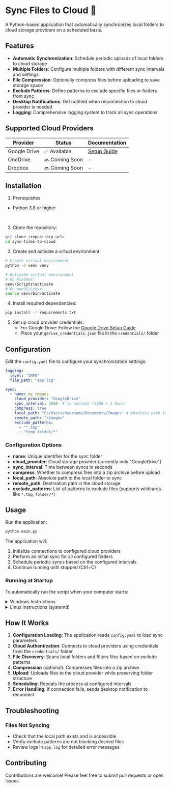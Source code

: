 # Sync Files to Cloud 🐢

A Python-based application that automatically synchronizes local folders to cloud storage providers on a scheduled
basis.

## Features

- **Automatic Synchronization**: Schedule periodic uploads of local folders to cloud storage
- **Multiple Folders**: Configure multiple folders with different sync intervals and settings
- **File Compression**: Optionally compress files before uploading to save storage space
- **Exclude Patterns**: Define patterns to exclude specific files or folders from sync
- **Desktop Notifications**: Get notified when reconnection to cloud provider is needed
- **Logging**: Comprehensive logging system to track all sync operations

## Supported Cloud Providers

| Provider     | Status         | Documentation                                           |
|--------------|----------------|---------------------------------------------------------|
| Google Drive | ✅ Available    | [Setup Guide](documentation/connect-to-google-drive.md) |
| OneDrive     | 🔜 Coming Soon | -                                                       |
| Dropbox      | 🔜 Coming Soon | -                                                       |

## Installation

1. Prerequisites

- Python 3.8 or higher

<br>

2. Clone the repository:

```bash
git clone <repository-url>
cd sync-files-to-cloud
```

3. Create and activate a virtual environment:

```bash
# Create virtual environment
python -m venv venv

# Activate virtual environment
# On Windows:
venv\Scripts\activate
# On macOS/Linux:
source venv/bin/activate
```

4. Install required dependencies:

```bash
pip install -r requirements.txt
```

5. Set up cloud provider credentials:
    - For Google Drive: Follow the [Google Drive Setup Guide](documentation/connect-to-google-drive.md)
    - Place your `gdrive_credentials.json` file in the `credentials/` folder

## Configuration

Edit the `config.yaml` file to configure your synchronization settings:

```yaml
logging:
  level: "INFO"
  file_path: "app.log"

sync:
  - name: my_images
    cloud_provider: "GoogleDrive"
    sync_interval: 3600  # in seconds (3600 = 1 hour)
    compress: true
    local_path: "C:/Users/Username/Documents/Images" # Absolute path to local folder, if you use backslashes on windows, double them (\\)
    remote_path: "/images"
    exclude_patterns:
      - "*.tmp"
      - "temp_folder/*"
```

### Configuration Options

- **name**: Unique identifier for the sync folder
- **cloud_provider**: Cloud storage provider (currently only "GoogleDrive")
- **sync_interval**: Time between syncs in seconds
- **compress**: Whether to compress files into a zip archive before upload
- **local_path**: Absolute path to the local folder to sync
- **remote_path**: Destination path in the cloud storage
- **exclude_patterns**: List of patterns to exclude files (supports wildcards like `*.tmp`, `folder/*`)

## Usage

Run the application:

```bash
python main.py
```

The application will:

1. Initialize connections to configured cloud providers
2. Perform an initial sync for all configured folders
3. Schedule periodic syncs based on the configured intervals
4. Continue running until stopped (Ctrl+C)

### Running at Startup

To automatically run the script when your computer starts:

<details>
<summary>Windows Instructions</summary>
1. Create a batch file `start_sync.bat` in the project directory:

```batch
@echo off
cd /d C:\path\to\sync-files-to-cloud
call venv\Scripts\activate
python main.py
```

2. Press `Win + R`, type `shell:startup`, and press Enter
3. Create a shortcut to `start_sync.bat` in the Startup folder
4. (Optional) Right-click the shortcut → Properties → Run: Minimized

</details>


<details>
<summary>Linux Instructions (systemd)</summary>

1. Create a systemd service file `/etc/systemd/system/sync-files.service`:

```ini
[Unit]
Description = Sync Files to Cloud
After = network.target

[Service]
Type = simple
User = your-username
WorkingDirectory = /path/to/sync-files-to-cloud
ExecStart = /path/to/sync-files-to-cloud/venv/bin/python main.py
Restart = on-failure

[Install]
WantedBy = multi-user.target
```

2. Enable and start the service:

```bash
sudo systemctl enable sync-files.service
sudo systemctl start sync-files.service
```

</details>

## How It Works

1. **Configuration Loading**: The application reads `config.yaml` to load sync parameters
2. **Cloud Authentication**: Connects to cloud providers using credentials from the `credentials/` folder
3. **File Discovery**: Scans local folders and filters files based on exclude patterns
4. **Compression** (optional): Compresses files into a zip archive
5. **Upload**: Uploads files to the cloud provider while preserving folder structure
6. **Scheduling**: Repeats the process at configured intervals
7. **Error Handling**: If connection fails, sends desktop notification to reconnect

## Troubleshooting

### Files Not Syncing

- Check that the local path exists and is accessible
- Verify exclude patterns are not blocking desired files
- Review logs in `app.log` for detailed error messages

## Contributing

Contributions are welcome! Please feel free to submit pull requests or open issues.
